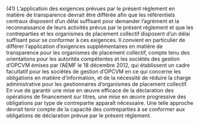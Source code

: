 (41) L’application des exigences prévues par le présent règlement en matière de transparence devrait être différée afin que les référentiels centraux disposent d’un délai suffisant pour demander l’agrément et la reconnaissance de leurs activités prévus par le présent règlement et que les contreparties et les organismes de placement collectif disposent d’un délai suffisant pour se conformer à ces exigences. Il convient en particulier de différer l’application d’exigences supplémentaires en matière de transparence pour les organismes de placement collectif, compte tenu des orientations pour les autorités compétentes et les sociétés des gestion d’OPCVM émises par l’AEMF le 18 décembre 2012, qui établissent un cadre facultatif pour les sociétés de gestion d’OPCVM en ce qui concerne les obligations en matière d’information, et de la nécessité de réduire la charge administrative pour les gestionnaires d’organismes de placement collectif. En vue de garantir une mise en œuvre efficace de la déclaration des opérations de financement sur titres, une mise en œuvre progressive des obligations par type de contrepartie apparaît nécessaire. Une telle approche devrait tenir compte de la capacité des contreparties à se conformer aux obligations de déclaration prévue par le présent règlement.
